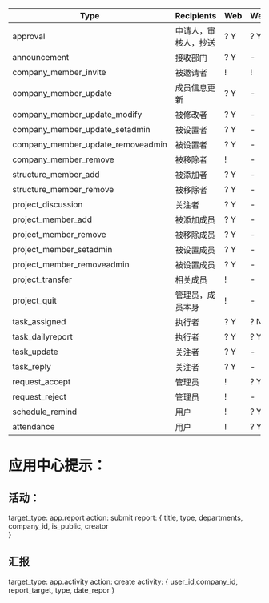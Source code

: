 | Type | Recipients | Web | Wechat | Email |
| ---- | ---------- | --- | ------ | ----- |
| approval | 申请人，审核人，抄送 | ? Y | ? Y | - |
| announcement | 接收部门 | ? Y | - | - |
| company_member_invite | 被邀请者 | ! | ! | ! |
| company_member_update | 成员信息更新 | ? Y | - | - |
| company_member_update_modify | 被修改者 | ? Y | - | - |
| company_member_update_setadmin | 被设置者 | ? Y | - | - |
| company_member_update_removeadmin | 被设置者 | ? Y | - | - |
| company_member_remove | 被移除者 | ! | - | - |
| structure_member_add | 被添加者 | ? Y | - | - |
| structure_member_remove | 被移除者 | ? Y | - | - |
| project_discussion | 关注者 | ? Y | - | - |
| project_member_add | 被添加成员 | ? Y | - | - |
| project_member_remove | 被移除成员 | ? Y | - | - |
| project_member_setadmin | 被设置成员 | ? Y | - | - |
| project_member_removeadmin | 被设置成员 | ? Y | -| - |
| project_transfer | 相关成员 | ! | - | - |
| project_quit | 管理员，成员本身 | ! | - | - |
| task_assigned | 执行者 | ? Y | ? N | - |
| task_dailyreport | 执行者 | ? Y | ? Y | - |
| task_update | 关注者 | ? Y | - | - |
| task_reply | 关注者 | ? Y | - | - |
| request_accept | 管理员 | ! | ? Y | - |
| request_reject | 管理员 | ! | - | - |
| schedule_remind | 用户 | ! | ? Y | - |
| attendance | 用户 | ! | ? Y | - |

# 应用中心提示：

## 活动：

target_type: app.report
action: submit
report: {
  title,
  type,
  departments,
  company_id,
  is_public,
  creator  
}

## 汇报

target_type: app.activity
action: create
activity: {
  user_id,company_id,
  report_target,
  type,
  date_repor
}
